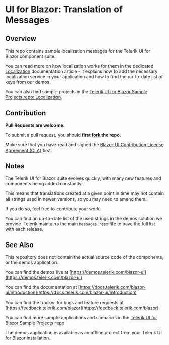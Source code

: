 # UI for Blazor: Translation of Messages

## Overview

This repo contains sample localization messages for the Telerik UI for Blazor component suite.

You can read more on how localization works for them in the dedicated <a href="https://docs.telerik.com/blazor-ui/globalization/localization" target="_blank">Localization</a> documentation article - it explains how to add the necessary localization service in your application and how to find the up-to-date list of keys from our demos.

You can also find sample projects in the <a href="https://github.com/telerik/blazor-ui/tree/master/common/localization" target="_blank">Telerik UI for Blazor Sample Projects repo: Localization</a>.

## Contribution

**Pull Requests are welcome.**

To submit a pull request, you should **first <a href="https://docs.github.com/en/free-pro-team@latest/github/getting-started-with-github/fork-a-repo" target="_blank">fork</a> the repo**.

Make sure that you have read and signed the [Blazor UI Contribution License Agreement (CLA)](https://forms.office.com/Pages/ResponsePage.aspx?id=Z2om2-DLJk2uGtBYH-A1NbWxVqugKN5DvVp8I-1AgOBURFBVSkwyMlA1TkFDVFdMNU1aM1o1UlZQOC4u) first.

## Notes

The Telerik UI for Blazor suite evolves quickly, with many new features and components being added constantly. 

This means that translations created at a given point in time may not contain all strings used in newer versions, so you may need to amend them.

If you do so, feel free to contribute your work.

You can find an up-to-date list of the used strings in the demos solution we provide. Telerik maintains the main `Messages.resx` file to have the full list with each release.

## See Also

This repository does not contain the actual source code of the components, or the demos application.

You can find the demos live at [https://demos.telerik.com/blazor-ui](https://demos.telerik.com/blazor-ui)

You can find the documentation at [https://docs.telerik.com/blazor-ui/introduction](https://docs.telerik.com/blazor-ui/introduction)

You can find the tracker for bugs and feature requests at [https://feedback.telerik.com/blazor](https://feedback.telerik.com/blazor)

You can find more sample applications and scenarios in the [Telerik UI for Blazor Sample Projects repo](https://github.com/telerik/blazor-ui)

The demos application is available as an offline project from your Telerik UI for Blazor installation.
